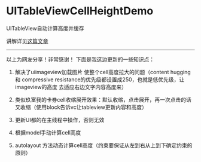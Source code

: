 # UITableViewCellHeightDemo
UITableView自动计算高度并缓存

讲解详见[这篇文章](http://www.jianshu.com/p/64f0e1557562)

***
以上为网友分享！非常感谢！
下面是我这边更新的一些知识点：

1. 解决了uiimageview加载图片 使整个cell高度拉大的问题（content hugging 和 compressive resistance的优先级都设置成250，也就是低优先级，让imageview的高度 去适应右边文字内容高度来）

2. 类似玖富我的卡券cell收缩展开效果：默认收缩，点击展开，再一次点击的话 又收缩（使用block告诉vc让tableview更新内容和高度）

3. 更新UI都的在主线程中操作，否则无效

4. 根据model手动计算cell高度

5. autolayout 方法动态计算cell高度（约束要保证从左到右从上到下确定约束的原则）

